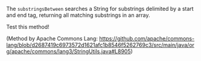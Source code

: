 The `substringsBetween` searches a String for substrings delimited by a start and end tag, returning all matching substrings in an array.

Test this method!

(Method by Apache Commons Lang: https://github.com/apache/commons-lang/blob/d2687419c6973572d1621afc1b8546f5262769c3/src/main/java/org/apache/commons/lang3/StringUtils.java#L8905)
